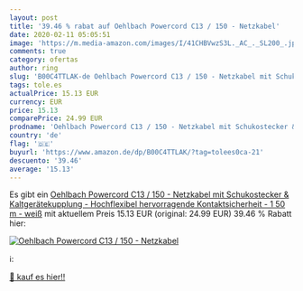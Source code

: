 ```yaml
---
layout: post
title: '39.46 % rabat auf Oehlbach Powercord C13 / 150 - Netzkabel'
date: 2020-02-11 05:05:51
image: 'https://m.media-amazon.com/images/I/41CHBVwzS3L._AC_._SL200_.jpg'
comments: true
category: ofertas
author: ring
slug: 'B00C4TTLAK-de Oehlbach Powercord C13 / 150 - Netzkabel mit Schukostecker...'
tags: tole.es
actualPrice: 15.13 EUR
currency: EUR
price: 15.13
comparePrice: 24.99 EUR
prodname: 'Oehlbach Powercord C13 / 150 - Netzkabel mit Schukostecker & Kaltgerätekupplung - Hochflexibel  hervorragende Kontaktsicherheit - 1 50 m - weiß'
country: 'de'
flag: '🇩🇪'
buyurl: 'https://www.amazon.de/dp/B00C4TTLAK/?tag=tolees0ca-21'
descuento: '39.46'
average: '15.13'
---
```


Es gibt ein [Oehlbach Powercord C13 / 150 - Netzkabel mit Schukostecker & Kaltgerätekupplung - Hochflexibel  hervorragende Kontaktsicherheit - 1 50 m - weiß](https://www.amazon.de/dp/B00C4TTLAK/?tag=tolees0ca-21) mit aktuellem Preis 15.13 EUR (original: 24.99 EUR) 39.46 % Rabatt hier:

[![Oehlbach Powercord C13 / 150 - Netzkabel](https://m.media-amazon.com/images/I/41CHBVwzS3L._AC_._SL200_.jpg)](https://www.amazon.de/dp/B00C4TTLAK/?tag=tolees0ca-21)

ℹ️:


[🛒 kauf es hier!!](https://www.amazon.de/dp/B00C4TTLAK/?tag=tolees0ca-21)
